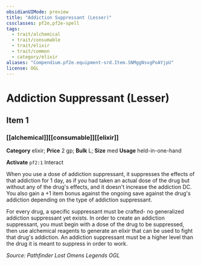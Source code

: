 ```yaml
---
obsidianUIMode: preview
title: "Addiction Suppressant (Lesser)"
cssclasses: pf2e,pf2e-spell
tags:
  - trait/alchemical
  - trait/consumable
  - trait/elixir
  - trait/common
  - category/elixir
aliases: "Compendium.pf2e.equipment-srd.Item.SNMggNsvgPoAYjpU"
license: OGL
---
```

# Addiction Suppressant (Lesser)
## Item 1
### [[alchemical]][[consumable]][[elixir]]

**Category** elixir; 
**Price** 2 gp; 
**Bulk** L; **Size** med
**Usage** held-in-one-hand

**Activate** `pf2:1` Interact

When you use a dose of addiction suppressant, it suppresses the effects of that addiction for 1 day, as if you had taken an actual dose of the drug but without any of the drug's effects, and it doesn't increase the addiction DC. You also gain a +1 item bonus against the ongoing save against the drug's addiction depending on the type of addiction suppressant.

For every drug, a specific suppressant must be crafted- no generalized addiction suppressant yet exists. In order to create an addiction suppressant, you must begin with a dose of the drug to be suppressed, then use alchemical reagents to generate an elixir that can be used to fight that drug's addiction. An addiction suppressant must be a higher level than the drug it is meant to suppress in order to work.

*Source: Pathfinder Lost Omens Legends*
*OGL*